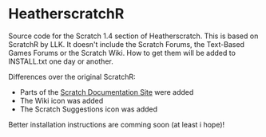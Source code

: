 # HeatherscratchR
Source code for the Scratch 1.4 section of Heatherscratch. This is based on ScratchR by LLK.
It doesn't include the Scratch Forums, the Text-Based Games Forums or the Scratch Wiki. How to get them will be added to INSTALL.txt one day or another.

Differences over the original ScratchR:
- Parts of the [Scratch Documentation Site](https://web.archive.org/web/20110411054144/http://info.scratch.mit.edu/) were added
- The Wiki icon was added
- The Scratch Suggestions icon was added

Better installation instructions are comming soon (at least i hope)!